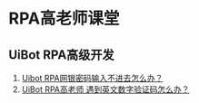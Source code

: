 # RPA高老师课堂
## UiBot RPA高级开发
1. [Uibot RPA网银密码输入不进去怎么办？](https://www.bilibili.com/video/BV1yGiweFEXM/?spm_id_from=333.999.0.0&vd_source=389d3ffe98d59041fef14ddc6a0918dc)
2. [UiBot RPA高老师 遇到英文数字验证码怎么办？](https://www.bilibili.com/video/BV1WuWYeJErG/?spm_id_from=333.999.0.0&vd_source=389d3ffe98d59041fef14ddc6a0918dc)

